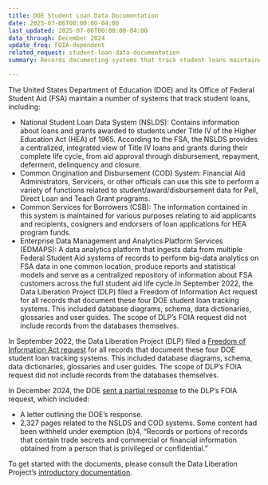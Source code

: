 ```yaml
---
title: DOE Student Loan Data Documentation
date: 2025-07-06T00:00:00-04:00
last_updated: 2025-07-06T00:00:00-04:00
data_through: December 2024
update_freq: FOIA-dependent
related_request: student-loan-data-documentation
summary: Records documenting systems that track student loans maintained by the U.S. Department of Education (DOE) and its Office of Federal Student Aid (FSA).

---
```


The United States Department of Education (DOE) and its Office of Federal Student Aid (FSA) maintain a number of systems that track student loans, including:

- National Student Loan Data System (NSLDS): Contains information about loans and grants awarded to students under Title IV of the Higher Education Act (HEA) of 1965. According to the FSA, the NSLDS provides a centralized, integrated view of Title IV loans and grants during their complete life cycle, from aid approval through disbursement, repayment, deferment, delinquency and closure.
- Common Origination and Disbursement (COD) System: Financial Aid Administrators, Servicers, or other officials can use this site to perform a variety of functions related to student/award/disbursement data for Pell, Direct Loan and Teach Grant programs. 
- Common Services for Borrowers (CSB): The information contained in this system is maintained for various purposes relating to aid applicants and recipients, cosigners and endorsers of loan applications for HEA program funds.
- Enterprise Data Management and Analytics Platform Services (EDMAPS): A data analytics platform that ingests data from multiple Federal Student Aid systems of records to perform big-data analytics on FSA data in one common location, produce reports and statistical models and serve as a centralized repository of information about FSA customers across the full student aid life cycle.In September 2022, the Data Liberation Project (DLP) filed a Freedom of Information Act request for all records that document these four DOE student loan tracking systems. This included database diagrams, schema, data dictionaries, glossaries and user guides. The scope of DLP’s FOIA request did not include records from the databases themselves. 

In September 2022, the Data Liberation Project (DLP) filed a [Freedom of Information Act request](https://www.data-liberation-project.org/requests/student-loan-data-documentation/) for all records that document these four DOE student loan tracking systems. This included database diagrams, schema, data dictionaries, glossaries and user guides. The scope of DLP’s FOIA request did not include records from the databases themselves.

In December 2024, the DOE [sent a partial response](https://drive.google.com/drive/u/6/folders/1sT4f0E0MK_oK_kZ-qPLtMaS1PTH8jNMP) to the DLP’s FOIA request, which included:
- A letter outlining the DOE’s response.
- 2,327 pages related to the NSLDS and COD systems. Some content had been withheld under exemption (b)4, “Records or portions of records that contain trade secrets and commercial or financial information obtained from a person that is privileged or confidential.”

To get started with the documents, please consult the Data Liberation Project’s [introductory documentation](https://docs.google.com/document/d/1seM5zOAWUU-E0F-oovjP1KxHHN4CFaorc8TZjzg7HG4/edit?usp=sharing).
